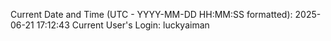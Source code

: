 Current Date and Time (UTC - YYYY-MM-DD HH:MM:SS formatted): 2025-06-21 17:12:43
Current User's Login: luckyaiman
